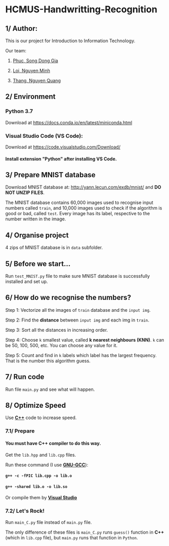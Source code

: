 # HCMUS-Handwritting-Recognition

## 1/ Author:
This is our project for Introduction to Information Technology.

Our team:

1. [Phuc, Song Dong Gia](https://github.com/songdongsongdongphuc/)

2. [Loi, Nguyen Minh](https://github.com/mf0212/)

3. [Thang, Nguyen Quang](https://github.com/thanguyen165/)

## 2/ Environment
### Python 3.7
Download at https://docs.conda.io/en/latest/miniconda.html
### Visual Studio Code (VS Code):
Download at https://code.visualstudio.com/Download/

#### Install extension "Python" after installing VS Code.

## 3/ Prepare MNIST database
Download MNIST database at: http://yann.lecun.com/exdb/mnist/ and **DO NOT UNZIP FILES**.

The MNIST database contains 60,000 images used to recognise input numbers called ```train```, and 10,000 images used to check if the algorithm is good or bad, called ```test```. Every image has its label, respective to the number written in the image.

## 4/ Organise project
4 zips of MNIST database is in ```data``` subfolder.

## 5/ Before we start...
Run ```test_MNIST.py``` file to make sure MNIST database is successfully installed and set up.

## 6/ How do we recognise the numbers?
Step 1: Vectorize all the images of ```train``` database and the ```input img```.

Step 2: Find the **distance** between ```input img``` and each img in ```train```.

Step 3: Sort all the distances in increasing order.

Step 4: Choose ```k``` smallest value, called **k nearest neighbours (KNN)**. ```k``` can be 50, 100, 500, etc. You can choose any value for it.

Step 5: Count and find in ```k``` labels which label has the largest frequency. That is the number this algorithm guess.

## 7/ Run code
Run file ```main.py``` and see what will happen.

## 8/ Optimize Speed
Use **[C++](https://www.freecodecamp.org/news/the-c-plus-plus-programming-language/)** code to increase speed.
### 7.1/ Prepare
#### You must have **C++** compiler to do this way.

Get the ```lib.hpp``` and ```lib.cpp``` files.

Run these command (I use **[GNU-GCC](https://gcc.gnu.org/)**):
#### ``` g++ -c -fPIC lib.cpp -o lib.o ```
#### ``` g++ -shared lib.o -o lib.so ```

Or compile them by **[Visual Studio](https://visualstudio.microsoft.com/vs/)**
### 7.2/ Let's Rock!
Run ```main_C.py``` file instead of ```main.py``` file.

The only difference of these files is ```main_C.py``` runs ```guess()``` function in **C++** (which in ```lib.cpp``` file), but ```main.py``` runs that function in ```Python```.
